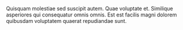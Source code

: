 Quisquam molestiae sed suscipit autem. Quae voluptate et. Similique asperiores qui consequatur omnis omnis. Est est facilis magni dolorem quibusdam voluptatem quaerat repudiandae sunt.